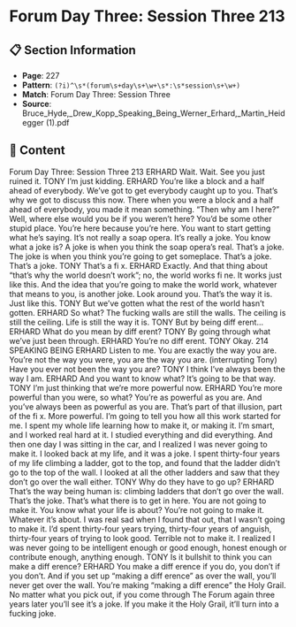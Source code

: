 # Forum Day Three: Session Three 213

## 📋 Section Information

- **Page**: 227
- **Pattern**: `(?i)^\s*(forum\s+day\s+\w+\s*:\s*session\s+\w+)`
- **Match**: Forum Day Three: Session Three
- **Source**: Bruce_Hyde,_Drew_Kopp_Speaking_Being_Werner_Erhard,_Martin_Heidegger (1).pdf

## 📄 Content

Forum Day Three: Session Three 213
ERHARD
Wait. Wait. See you just ruined it.
TONY
I’m just kidding.
ERHARD
You’re like a block and a half ahead of everybody. We’ve got to get everybody caught up to
you. That’s why we got to discuss this now. There when you were a block and a half ahead of
everybody, you made it mean something. “Then why am I here?” Well, where else would you
be if you weren’t here? You’d be some other stupid place. You’re here because you’re here. You
want to start getting what he’s saying. It’s not really a soap opera. It’s really a joke. You know
what a joke is? A joke is when you think the soap opera’s real. That’s a joke. The joke is when
you think you’re going to get someplace. That’s a joke. That’s a joke.
TONY
That’s a fi x.
ERHARD
Exactly. And that thing about “that’s why the world doesn’t work”; no, the world works fi ne.
It works just like this. And the idea that you’re going to make the world work, whatever that
means to you, is another joke. Look around you. That’s the way it is. Just like this.
TONY
But we’ve gotten what the rest of the world hasn’t gotten.
ERHARD
So what? The fucking walls are still the walls. The ceiling is still the ceiling. Life is still the way
it is.
TONY
But by being diff erent...
ERHARD
What do you mean by diff erent?
TONY
By going through what we’ve just been through.
ERHARD
You’re no diff erent.
TONY
Okay.
214
SPEAKING BEING
ERHARD
Listen to me. You are exactly the way you are. You’re not the way you were, you are the way you are.
(interrupting Tony)
Have you ever not been the way you are?
TONY
I think I’ve always been the way I am.
ERHARD
And you want to know what? It’s going to be that way.
TONY
I’m just thinking that we’re more powerful now.
ERHARD
You’re more powerful than you were, so what? You’re as powerful as you are. And you’ve
always been as powerful as you are. That’s part of that illusion, part of the fi x. More powerful.
I’m going to tell you how all this work started for me. I spent my whole life learning how to
make it, or making it. I’m smart, and I worked real hard at it. I studied everything and did
everything. And then one day I was sitting in the car, and I realized I was never going to make
it. I looked back at my life, and it was a joke. I spent thirty-four years of my life climbing a
ladder, got to the top, and found that the ladder didn’t go to the top of the wall. I looked at all
the other ladders and saw that they don’t go over the wall either.
TONY
Why do they have to go up?
ERHARD
That’s the way being human is: climbing ladders that don’t go over the wall. That’s the joke.
That’s what there is to get in here. You are not going to make it. You know what your life is
about? You’re not going to make it. Whatever it’s about. I was real sad when I found that out,
that I wasn’t going to make it. I’d spent thirty-four years trying, thirty-four years of anguish,
thirty-four years of trying to look good. Terrible not to make it. I realized I was never going to be
intelligent enough or good enough, honest enough or contribute enough, anything enough.
TONY
Is it bullshit to think you can make a diff erence?
ERHARD
You make a diff erence if you do, you don’t if you don’t. And if you set up “making a diff erence”
as over the wall, you’ll never get over the wall. You’re making “making a diff erence” the Holy
Grail. No matter what you pick out, if you come through The Forum again three years later
you’ll see it’s a joke. If you make it the Holy Grail, it’ll turn into a fucking joke.